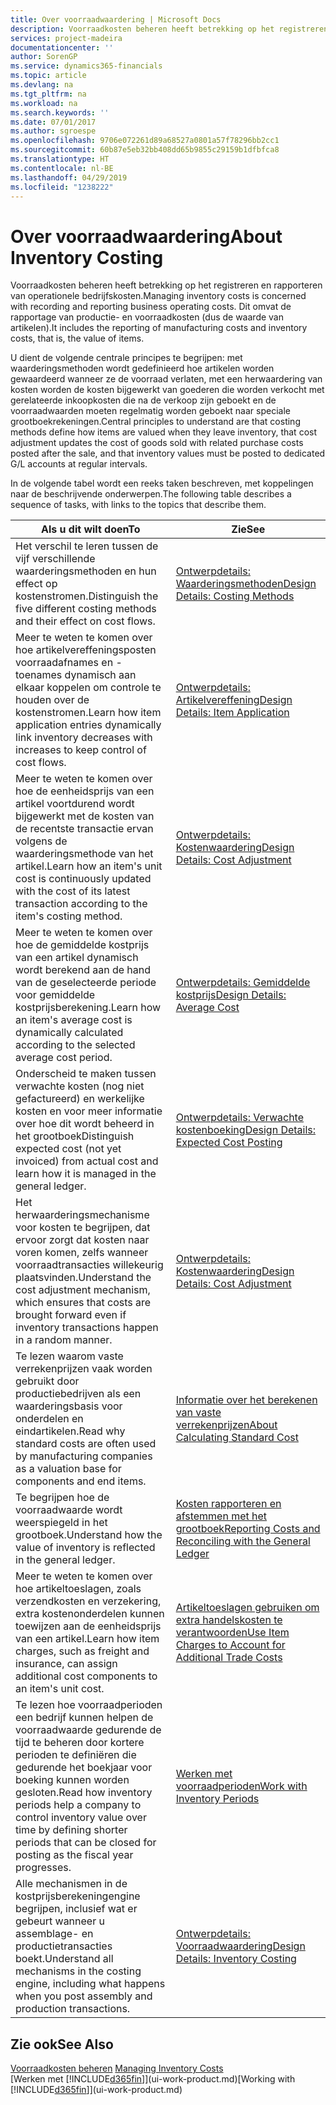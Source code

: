 ```yaml
---
title: Over voorraadwaardering | Microsoft Docs
description: Voorraadkosten beheren heeft betrekking op het registreren en rapporteren van operationele bedrijfskosten. Dit omvat de rapportage van productie- en voorraadkosten (dus de waarde van artikelen).
services: project-madeira
documentationcenter: ''
author: SorenGP
ms.service: dynamics365-financials
ms.topic: article
ms.devlang: na
ms.tgt_pltfrm: na
ms.workload: na
ms.search.keywords: ''
ms.date: 07/01/2017
ms.author: sgroespe
ms.openlocfilehash: 9706e072261d89a68527a0801a57f78296bb2cc1
ms.sourcegitcommit: 60b87e5eb32bb408dd65b9855c29159b1dfbfca8
ms.translationtype: HT
ms.contentlocale: nl-BE
ms.lasthandoff: 04/29/2019
ms.locfileid: "1238222"
---
```

# <a name="about-inventory-costing"></a><span data-ttu-id="c5f7a-104">Over voorraadwaardering</span><span class="sxs-lookup"><span data-stu-id="c5f7a-104">About Inventory Costing</span></span>
<span data-ttu-id="c5f7a-105">Voorraadkosten beheren heeft betrekking op het registreren en rapporteren van operationele bedrijfskosten.</span><span class="sxs-lookup"><span data-stu-id="c5f7a-105">Managing inventory costs is concerned with recording and reporting business operating costs.</span></span> <span data-ttu-id="c5f7a-106">Dit omvat de rapportage van productie- en voorraadkosten (dus de waarde van artikelen).</span><span class="sxs-lookup"><span data-stu-id="c5f7a-106">It includes the reporting of manufacturing costs and inventory costs, that is, the value of items.</span></span>  

 <span data-ttu-id="c5f7a-107">U dient de volgende centrale principes te begrijpen: met waarderingsmethoden wordt gedefinieerd hoe artikelen worden gewaardeerd wanneer ze de voorraad verlaten, met een herwaardering van kosten worden de kosten bijgewerkt van goederen die worden verkocht met gerelateerde inkoopkosten die na de verkoop zijn geboekt en de voorraadwaarden moeten regelmatig worden geboekt naar speciale grootboekrekeningen.</span><span class="sxs-lookup"><span data-stu-id="c5f7a-107">Central principles to understand are that costing methods define how items are valued when they leave inventory, that cost adjustment updates the cost of goods sold with related purchase costs posted after the sale, and that inventory values must be posted to dedicated G/L accounts at regular intervals.</span></span>  

 <span data-ttu-id="c5f7a-108">In de volgende tabel wordt een reeks taken beschreven, met koppelingen naar de beschrijvende onderwerpen.</span><span class="sxs-lookup"><span data-stu-id="c5f7a-108">The following table describes a sequence of tasks, with links to the topics that describe them.</span></span>   

|<span data-ttu-id="c5f7a-109">**Als u dit wilt doen**</span><span class="sxs-lookup"><span data-stu-id="c5f7a-109">**To**</span></span>|<span data-ttu-id="c5f7a-110">**Zie**</span><span class="sxs-lookup"><span data-stu-id="c5f7a-110">**See**</span></span>|  
|------------|-------------|  
|<span data-ttu-id="c5f7a-111">Het verschil te leren tussen de vijf verschillende waarderingsmethoden en hun effect op kostenstromen.</span><span class="sxs-lookup"><span data-stu-id="c5f7a-111">Distinguish the five different costing methods and their effect on cost flows.</span></span>|[<span data-ttu-id="c5f7a-112">Ontwerpdetails: Waarderingsmethoden</span><span class="sxs-lookup"><span data-stu-id="c5f7a-112">Design Details: Costing Methods</span></span>](design-details-costing-methods.md)|  
|<span data-ttu-id="c5f7a-113">Meer te weten te komen over hoe artikelvereffeningsposten voorraadafnames en -toenames dynamisch aan elkaar koppelen om controle te houden over de kostenstromen.</span><span class="sxs-lookup"><span data-stu-id="c5f7a-113">Learn how item application entries dynamically link inventory decreases with increases to keep control of cost flows.</span></span>|[<span data-ttu-id="c5f7a-114">Ontwerpdetails: Artikelvereffening</span><span class="sxs-lookup"><span data-stu-id="c5f7a-114">Design Details: Item Application</span></span>](design-details-item-application.md)|  
|<span data-ttu-id="c5f7a-115">Meer te weten te komen over hoe de eenheidsprijs van een artikel voortdurend wordt bijgewerkt met de kosten van de recentste transactie ervan volgens de waarderingsmethode van het artikel.</span><span class="sxs-lookup"><span data-stu-id="c5f7a-115">Learn how an item's unit cost is continuously updated with the cost of its latest transaction according to the item's costing method.</span></span>|[<span data-ttu-id="c5f7a-116">Ontwerpdetails: Kostenwaardering</span><span class="sxs-lookup"><span data-stu-id="c5f7a-116">Design Details: Cost Adjustment</span></span>](design-details-cost-adjustment.md)|  
|<span data-ttu-id="c5f7a-117">Meer te weten te komen over hoe de gemiddelde kostprijs van een artikel dynamisch wordt berekend aan de hand van de geselecteerde periode voor gemiddelde kostprijsberekening.</span><span class="sxs-lookup"><span data-stu-id="c5f7a-117">Learn how an item's average cost is dynamically calculated according to the selected average cost period.</span></span>|[<span data-ttu-id="c5f7a-118">Ontwerpdetails: Gemiddelde kostprijs</span><span class="sxs-lookup"><span data-stu-id="c5f7a-118">Design Details: Average Cost</span></span>](design-details-average-cost.md)|  
|<span data-ttu-id="c5f7a-119">Onderscheid te maken tussen verwachte kosten (nog niet gefactureerd) en werkelijke kosten en voor meer informatie over hoe dit wordt beheerd in het grootboek</span><span class="sxs-lookup"><span data-stu-id="c5f7a-119">Distinguish expected cost (not yet invoiced) from actual cost and learn how it is managed in the general ledger.</span></span>|[<span data-ttu-id="c5f7a-120">Ontwerpdetails: Verwachte kostenboeking</span><span class="sxs-lookup"><span data-stu-id="c5f7a-120">Design Details: Expected Cost Posting</span></span>](design-details-expected-cost-posting.md)|  
|<span data-ttu-id="c5f7a-121">Het herwaarderingsmechanisme voor kosten te begrijpen, dat ervoor zorgt dat kosten naar voren komen, zelfs wanneer voorraadtransacties willekeurig plaatsvinden.</span><span class="sxs-lookup"><span data-stu-id="c5f7a-121">Understand the cost adjustment mechanism, which ensures that costs are brought forward even if inventory transactions happen in a random manner.</span></span>|[<span data-ttu-id="c5f7a-122">Ontwerpdetails: Kostenwaardering</span><span class="sxs-lookup"><span data-stu-id="c5f7a-122">Design Details: Cost Adjustment</span></span>](design-details-cost-adjustment.md)|  
|<span data-ttu-id="c5f7a-123">Te lezen waarom vaste verrekenprijzen vaak worden gebruikt door productiebedrijven als een waarderingsbasis voor onderdelen en eindartikelen.</span><span class="sxs-lookup"><span data-stu-id="c5f7a-123">Read why standard costs are often used by manufacturing companies as a valuation base for components and end items.</span></span>|[<span data-ttu-id="c5f7a-124">Informatie over het berekenen van vaste verrekenprijzen</span><span class="sxs-lookup"><span data-stu-id="c5f7a-124">About Calculating Standard Cost</span></span>](finance-about-calculating-standard-cost.md)|  
|<span data-ttu-id="c5f7a-125">Te begrijpen hoe de voorraadwaarde wordt weerspiegeld in het grootboek.</span><span class="sxs-lookup"><span data-stu-id="c5f7a-125">Understand how the value of inventory is reflected in the general ledger.</span></span>|[<span data-ttu-id="c5f7a-126">Kosten rapporteren en afstemmen met het grootboek</span><span class="sxs-lookup"><span data-stu-id="c5f7a-126">Reporting Costs and Reconciling with the General Ledger</span></span>](finance-report-costs-and-reconcile-with-the-general-ledger.md)|  
|<span data-ttu-id="c5f7a-127">Meer te weten te komen over hoe artikeltoeslagen, zoals verzendkosten en verzekering, extra kostenonderdelen kunnen toewijzen aan de eenheidsprijs van een artikel.</span><span class="sxs-lookup"><span data-stu-id="c5f7a-127">Learn how item charges, such as freight and insurance, can assign additional cost components to an item's unit cost.</span></span>|[<span data-ttu-id="c5f7a-128">Artikeltoeslagen gebruiken om extra handelskosten te verantwoorden</span><span class="sxs-lookup"><span data-stu-id="c5f7a-128">Use Item Charges to Account for Additional Trade Costs</span></span>](payables-how-assign-item-charges.md)|  
|<span data-ttu-id="c5f7a-129">Te lezen hoe voorraadperioden een bedrijf kunnen helpen de voorraadwaarde gedurende de tijd te beheren door kortere perioden te definiëren die gedurende het boekjaar voor boeking kunnen worden gesloten.</span><span class="sxs-lookup"><span data-stu-id="c5f7a-129">Read how inventory periods help a company to control inventory value over time by defining shorter periods that can be closed for posting as the fiscal year progresses.</span></span>|[<span data-ttu-id="c5f7a-130">Werken met voorraadperioden</span><span class="sxs-lookup"><span data-stu-id="c5f7a-130">Work with Inventory Periods</span></span>](finance-how-to-work-with-inventory-periods.md)|  
|<span data-ttu-id="c5f7a-131">Alle mechanismen in de kostprijsberekeningengine begrijpen, inclusief wat er gebeurt wanneer u assemblage- en productietransacties boekt.</span><span class="sxs-lookup"><span data-stu-id="c5f7a-131">Understand all mechanisms in the costing engine, including what happens when you post assembly and production transactions.</span></span>|[<span data-ttu-id="c5f7a-132">Ontwerpdetails: Voorraadwaardering</span><span class="sxs-lookup"><span data-stu-id="c5f7a-132">Design Details: Inventory Costing</span></span>](design-details-inventory-costing.md)|

## <a name="see-also"></a><span data-ttu-id="c5f7a-133">Zie ook</span><span class="sxs-lookup"><span data-stu-id="c5f7a-133">See Also</span></span>
<span data-ttu-id="c5f7a-134">[Voorraadkosten beheren](finance-manage-inventory-costs.md)  </span><span class="sxs-lookup"><span data-stu-id="c5f7a-134">[Managing Inventory Costs](finance-manage-inventory-costs.md)  </span></span>  
<span data-ttu-id="c5f7a-135">[Werken met [!INCLUDE[d365fin](includes/d365fin_md.md)]](ui-work-product.md)</span><span class="sxs-lookup"><span data-stu-id="c5f7a-135">[Working with [!INCLUDE[d365fin](includes/d365fin_md.md)]](ui-work-product.md)</span></span>
